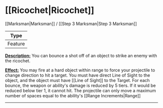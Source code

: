 # [[Ricochet|Ricochet]]
[[Marksman|Marksman]] / [[Step 3 Marksman|Step 3 Marksman]]

| Type | 
| --- |
| Feature | 

<u>**Description:**</u> You can bounce a shot off of an object to strike an enemy with the ricochet.

<u>**Effect:**</u> You may fire at a hard object within range to force your projectile to change direction to hit a target. You must have direct Line of Sight to the object, and the object must have [[Line of Sight]] to the Target. For each bounce, the weapon or ability's damage is reduced by 5 tiers. If it would be reduced below tier 1, it cannot hit. The projectile can only move a maximum number of spaces equal to the ability's [[Range Increments|Range]]


---